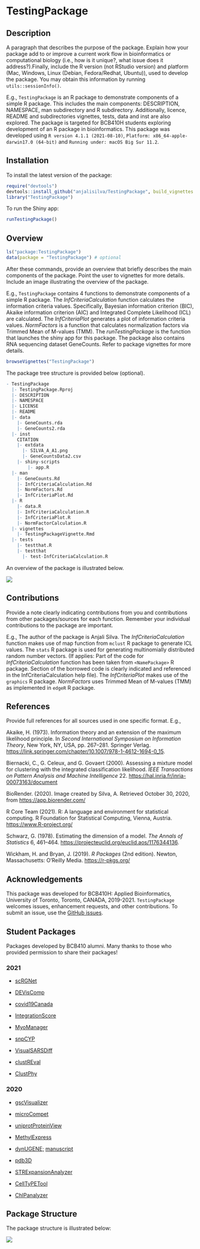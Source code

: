 
<!-- README.md is generated from README.Rmd. Please edit that file -->

# TestingPackage

<!-- badges: start -->
<!-- badges: end -->

## Description

A paragraph that describes the purpose of the package. Explain how your
package add to or improve a current work flow in bioinformatics or
computational biology (i.e., how is it unique?, what issue does it
address?).Finally, include the R version (not RStudio version) and
platform (Mac, Windows, Linux (Debian, Fedora/Redhat, Ubuntu)), used to
develop the package. You may obtain this information by running
`utils::sessionInfo()`.

E.g., `TestingPackage` is an R package to demonstrate components of a
simple R package. This includes the main components: DESCRIPTION,
NAMESPACE, man subdirectory and R subdirectory. Additionally, licence,
README and subdirectories vignettes, tests, data and inst are also
explored. The package is targeted for BCB410H students exploring
development of an R package in bioinformatics. This package was
developed using `R version 4.1.1 (2021-08-10)`,
`Platform: x86_64-apple-darwin17.0 (64-bit)` and
`Running under: macOS Big Sur 11.2`.

## Installation

To install the latest version of the package:

``` r
require("devtools")
devtools::install_github("anjalisilva/TestingPackage", build_vignettes = TRUE)
library("TestingPackage")
```

To run the Shiny app:

``` r
runTestingPackage()
```

## Overview

``` r
ls("package:TestingPackage")
data(package = "TestingPackage") # optional
```

After these commands, provide an overview that briefly describes the
main components of the package. Point the user to vignettes for more
details. Include an image illustrating the overview of the package.

E.g., `TestingPackage` contains 4 functions to demonstrate components of
a simple R package. The *InfCriteriaCalculation* function calculates the
information criteria values. Specifically, Bayesian information
criterion (BIC), Akaike information criterion (AIC) and Integrated
Complete Likelihood (ICL) are calculated. The *InfCriteriaPlot*
generates a plot of information criteria values. *NormFactors* is a
function that calculates normalization factors via Trimmed Mean of
M-values (TMM). The *runTestingPackage* is the function that launches
the shiny app for this package. The package also contains RNA sequencing
dataset GeneCounts. Refer to package vignettes for more details.

``` r
browseVignettes("TestingPackage")
```

The package tree structure is provided below (optional).

``` r
- TestingPackage
  |- TestingPackage.Rproj
  |- DESCRIPTION
  |- NAMESPACE
  |- LICENSE
  |- README
  |- data
    |- GeneCounts.rda
    |- GeneCounts2.rda
  |- inst
    CITATION
    |- extdata
      |- SILVA_A_A1.png
      |- GeneCountsData2.csv
    |- shiny-scripts 
        |- app.R
  |- man
    |- GeneCounts.Rd
    |- InfCriteriaCalculation.Rd
    |- NormFactors.Rd
    |- InfCriteriaPlot.Rd
  |- R
    |- data.R
    |- InfCriteriaCalculation.R
    |- InfCriteriaPlot.R
    |- NormFactorCalculation.R
  |- vignettes
    |- TestingPackageVignette.Rmd
  |- tests
    |- testthat.R
    |- testthat
      |- test-InfCriteriaCalculation.R
```

An overview of the package is illustrated below.

![](./inst/extdata/SILVA_A_A1.png)

## Contributions

Provide a note clearly indicating contributions from you and
contributions from other packages/sources for each function. Remember
your individual contributions to the package are important.

E.g., The author of the package is Anjali Silva. The
*InfCriteriaCalculation* function makes use of map function from
`mclust` R package to generate ICL values. The `stats` R package is used
for generating multinomially distributed random number vectors. (If
applies: Part of the code for *InfCriteriaCalculation* function has been
taken from `<NamePackage>` R package. Section of the borrowed code is
clearly indicated and referenced in the InfCriteriaCalculation help
file). The *InfCriteriaPlot* makes use of the `graphics` R package.
*NormFactors* uses Trimmed Mean of M-values (TMM) as implemented in
`edgeR` R package.

## References

Provide full references for all sources used in one specific format.
E.g.,

Akaike, H. (1973). Information theory and an extension of the maximum
likelihood principle. In *Second International Symposium on Information
Theory*, New York, NY, USA, pp. 267–281. Springer Verlag.
<https://link.springer.com/chapter/10.1007/978-1-4612-1694-0_15>.

Biernacki, C., G. Celeux, and G. Govaert (2000). Assessing a mixture
model for clustering with the integrated classification likelihood.
*IEEE Transactions on Pattern Analysis and Machine Intelligence* 22.
<https://hal.inria.fr/inria-00073163/document>

BioRender. (2020). Image created by Silva, A. Retrieved October 30,
2020, from <https://app.biorender.com/>

R Core Team (2021). R: A language and environment for statistical
computing. R Foundation for Statistical Computing, Vienna, Austria.
<https://www.R-project.org/>

Schwarz, G. (1978). Estimating the dimension of a model. *The Annals of
Statistics* 6, 461–464.
<https://projecteuclid.org/euclid.aos/1176344136>.

Wickham, H. and Bryan, J. (2019). *R Packages* (2nd edition). Newton,
Massachusetts: O’Reilly Media. <https://r-pkgs.org/>

## Acknowledgements

This package was developed for BCB410H: Applied Bioinformatics,
University of Toronto, Toronto, CANADA, 2019-2021. `TestingPackage`
welcomes issues, enhancement requests, and other contributions. To
submit an issue, use the [GitHub
issues](https://github.com/anjalisilva/TestingPackage/issues).

## Student Packages

Packages developed by BCB410 alumni. Many thanks to those who provided
permission to share their packages!

### 2021

-   [scRGNet](https://github.com/ff98li/scRGNet)

-   [DEVisComp](https://github.com/Lori-tan/DEVisComp)

-   [covid19Canada](https://github.com/RicoZong/covid19Canada)

-   [IntegrationScore](https://github.com/eliaswilliams/IntegrationScore)

-   [MyoManager](https://github.com/karenkuang37/MyoManager)

-   [snpCYP](https://github.com/a-albuquerque/snpCYP)

-   [VisualSARSDiff](https://github.com/aryanahmad/VisualSARSDiff)

-   [clustREval](https://github.com/cindyfang70/clustREval)

-   [ClustPhy](https://github.com/rainali475/ClustPhy)

### 2020

-   [gscVisualizer](https://github.com/Deemolotus/gscVisualizer)

-   [microCompet](https://github.com/MolyWang/microCompet)

-   [uniprotProteinView](https://github.com/zzaassaa2/uniprotProteinView)

-   [MethylExpress](https://github.com/diannamcallister/MethylExpress)

-   [dynUGENE;](https://github.com/tianyu-lu/dynUGENE)
    [manuscript](https://www.biorxiv.org/content/10.1101/2021.01.07.425782v1)

-   [pdb3D](https://github.com/kevin949373048/pdb3D)

-   [STRExpansionAnalyzer](https://github.com/michaelzwong/STRExpansionAnalyzer)

-   [CellTyPETool](https://github.com/meconsens/CellTyPETool)

-   [ChIPanalyzer](https://github.com/RyDe4/ChIPanalyzer)

## Package Structure

The package structure is illustrated below:

![](./inst/extdata/SILVA_A_A2.png)
